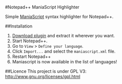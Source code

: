#Notepad++ ManiaScript Highlighter

Simple [ManiaScript](http://wiki.maniaplanet.com/en/ManiaScript) syntax highlighter for Notepad++.

##Installation
1.  [Download plugin](https://github.com/maniaplanet/notepadplusplus-maniascript/archive/master.zip) and extract it wherever you want.
2.  Start Notepad++.
3.  Go to `View` > `Define your language`.
4.  Click `Import...` and select the `maniascript.xml` file.
5.  Restart Notepad++
6.  Maniascript is now available in the list of languages!

##Licence
This project is under GPL V3: http://www.gnu.org/licenses/gpl.html
